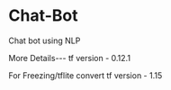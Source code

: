 # Chat-Bot
Chat bot using NLP


More Details---
tf version - 0.12.1

For Freezing/tflite convert
tf version - 1.15
